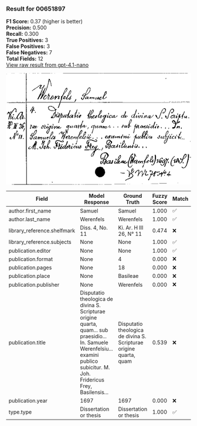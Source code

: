 ### Result for 00651897
**F1 Score:** 0.37 (higher is better)<br>**Precision:** 0.500<br>**Recall:** 0.300<br>**True Positives:** 3<br>**False Positives:** 3<br>**False Negatives:** 7<br>**Total Fields:** 12<br>[View raw result from gpt-4.1-nano](https://github.com/RISE-UNIBAS/humanities_data_benchmark/blob/main/results/2025-10-02/T0162/request_T0162_00651897.json)

<img src="https://github.com/RISE-UNIBAS/humanities_data_benchmark/blob/main/benchmarks/zettelkatalog/images/00651897.jpg?raw=true" alt="00651897" width="600px">

| Field | Model Response | Ground Truth | Fuzzy Score | Match |
|-------|----------------|--------------|-------------|-------|
| author.first_name | Samuel | Samuel | 1.000 | ✅ |
| author.last_name | Werenfels | Werenfels | 1.000 | ✅ |
| library_reference.shelfmark | Diss. 4, No. 11 | Ki. Ar. H III 26, N° 11 | 0.474 | ❌ |
| library_reference.subjects | None | None | 1.000 | ✅ |
| publication.editor | None | None | 1.000 | ✅ |
| publication.format | None | 4 | 0.000 | ❌ |
| publication.pages | None | 18 | 0.000 | ❌ |
| publication.place | None | Basileae | 0.000 | ❌ |
| publication.publisher | None | Werenfels | 0.000 | ❌ |
| publication.title | Disputatio theologica de divina S. Scripturae origine quarta, quam... sub praesidio... In. Samuele Werenfelsiu... examini publico subicitur. M. Joh. Fridericus Frey, Basilensis... | Disputatio theologica de divina S. Scripturae origine quarta, quam | 0.539 | ❌ |
| publication.year | 1697 | 1697 | 0.000 | ❌ |
| type.type | Dissertation or thesis | Dissertation or thesis | 1.000 | ✅ |
